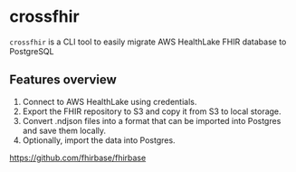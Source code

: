 # crossfhir

`crossfhir` is a CLI tool to easily migrate AWS HealthLake FHIR database to PostgreSQL

## Features overview

1. Connect to AWS HealthLake using credentials.
2. Export the FHIR repository to S3 and copy it from S3 to local storage.
3. Convert .ndjson files into a format that can be imported into Postgres and save them locally.
4. Optionally, import the data into Postgres.

https://github.com/fhirbase/fhirbase